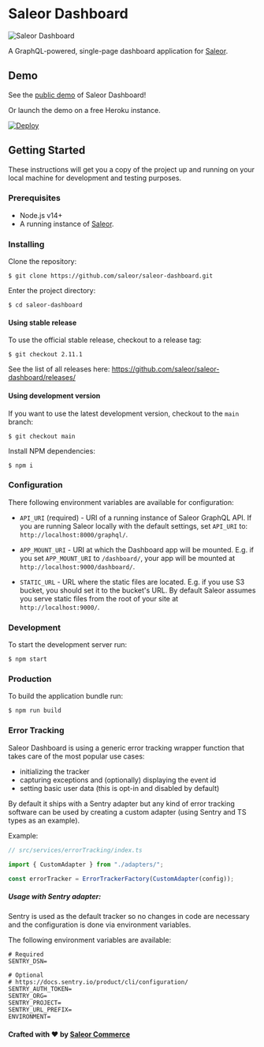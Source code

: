 # Saleor Dashboard

![Saleor Dashboard](https://user-images.githubusercontent.com/249912/82305745-5c52fd00-99be-11ea-9ac6-cc04a6f28c91.png)

A GraphQL-powered, single-page dashboard application for [Saleor](https://github.com/saleor/saleor/).

## Demo

See the [public demo](https://demo.saleor.io/dashboard/) of Saleor Dashboard!

Or launch the demo on a free Heroku instance.

[![Deploy](https://www.herokucdn.com/deploy/button.svg)](https://heroku.com/deploy)

## Getting Started

These instructions will get you a copy of the project up and running on your local machine for development and testing purposes.

### Prerequisites

- Node.js v14+
- A running instance of [Saleor](https://github.com/saleor/saleor/).

### Installing

Clone the repository:

```
$ git clone https://github.com/saleor/saleor-dashboard.git
```

Enter the project directory:

```
$ cd saleor-dashboard
```

#### Using stable release

To use the official stable release, checkout to a release tag:

```
$ git checkout 2.11.1
```

See the list of all releases here: https://github.com/saleor/saleor-dashboard/releases/

#### Using development version

If you want to use the latest development version, checkout to the `main` branch:

```
$ git checkout main
```

Install NPM dependencies:

```
$ npm i
```

### Configuration

There following environment variables are available for configuration:

- `API_URI` (required) - URI of a running instance of Saleor GraphQL API.
  If you are running Saleor locally with the default settings, set `API_URI` to: `http://localhost:8000/graphql/`.

- `APP_MOUNT_URI` - URI at which the Dashboard app will be mounted.
  E.g. if you set `APP_MOUNT_URI` to `/dashboard/`, your app will be mounted at `http://localhost:9000/dashboard/`.

- `STATIC_URL` - URL where the static files are located.
  E.g. if you use S3 bucket, you should set it to the bucket's URL. By default Saleor assumes you serve static files from the root of your site at `http://localhost:9000/`.

### Development

To start the development server run:

```
$ npm start
```

### Production

To build the application bundle run:

```
$ npm run build
```

### Error Tracking

Saleor Dashboard is using a generic error tracking wrapper function that takes care of the most popular use cases:

- initializing the tracker
- capturing exceptions and (optionally) displaying the event id
- setting basic user data (this is opt-in and disabled by default)

By default it ships with a Sentry adapter but any kind of error tracking software can be used by creating a custom adapter (using Sentry and TS types as an example).

Example:

```javascript
// src/services/errorTracking/index.ts

import { CustomAdapter } from "./adapters/";

const errorTracker = ErrorTrackerFactory(CustomAdapter(config));
```

##### Usage with Sentry adapter:

Sentry is used as the default tracker so no changes in code are necessary and the configuration is done via environment variables.

The following environment variables are available:

```
# Required
SENTRY_DSN=

# Optional
# https://docs.sentry.io/product/cli/configuration/
SENTRY_AUTH_TOKEN=
SENTRY_ORG=
SENTRY_PROJECT=
SENTRY_URL_PREFIX=
ENVIRONMENT=
```

#### Crafted with ❤️ by [Saleor Commerce](https://saleor.io) 
